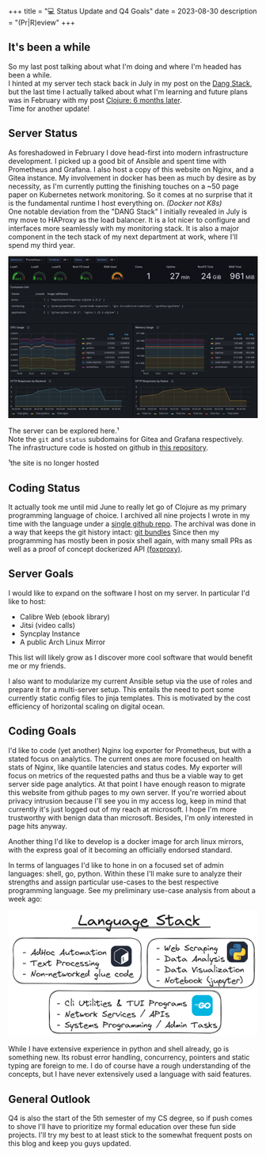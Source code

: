+++
title = "💻 Status Update and Q4 Goals"
date = 2023-08-30
description = "(Pr|R)eview"
+++

## It's been a while

So my last post talking about what I'm doing and where I'm headed has been a while. \
I hinted at my server tech stack back in July in my post on the [Dang Stack](https://port19.xyz/tech/dang-stack/),
but the last time I actually talked about what I'm learning and future plans was in February with my post [Clojure: 6 months later](https://port19.xyz/tech/clojure/). \
Time for another update!


## Server Status

As foreshadowed in February I dove head-first into modern infrastructure development.
I picked up a good bit of Ansible and spent time with Prometheus and Grafana.
I also host a copy of this website on Nginx, and a Gitea instance.
My involvement in docker has been as much by desire as by necessity, as I'm currently putting the finishing touches on a ~50 page paper on Kubernetes network monitoring. So it comes at no surprise that it is the fundamental runtime I host everything on. *(Docker not K8s)* \
One notable deviation from the "DANG Stack" I initially revealed in July is my move to HAProxy as the load balancer.
It is a lot nicer to configure and interfaces more seamlessly with my monitoring stack.
It is also a major component in the tech stack of my next department at work, where I'll spend my third year.

<img src="./dashboard.jpg">

The server can be explored here.¹ \
Note the `git` and `status` subdomains for Gitea and Grafana respectively. \
The infrastructure code is hosted on github in [this repository](https://github.com/port19x/rapture).

¹the site is no longer hosted

## Coding Status

It actually took me until mid June to really let go of Clojure as my primary programming language of choice. I archived all nine projects I wrote in my time with the language under a [single github repo](https://github.com/port19x/clojure-era). The archival was done in a way that keeps the git history intact: [git bundles](https://www.git-scm.com/docs/git-bundle)
Since then my programming has mostly been in posix shell again, with many small PRs as well as a proof of concept dockerized API [(foxproxy)](https://github.com/port19x/foxproxy).

## Server Goals

I would like to expand on the software I host on my server. In particular I'd like to host:
- Calibre Web (ebook library)
- Jitsi (video calls)
- Syncplay Instance
- A public Arch Linux Mirror

This list will likely grow as I discover more cool software that would benefit me or my friends.

I also want to modularize my current Ansible setup via the use of roles and prepare it for a multi-server setup.
This entails the need to port some currently static config files to jinja templates.
This is motivated by the cost efficiency of horizontal scaling on digital ocean.

## Coding Goals

I'd like to code (yet another) Nginx log exporter for Prometheus, but with a stated focus on analytics.
The current ones are more focused on health stats of Nginx, like quantile latencies and status codes.
My exporter will focus on metrics of the requested paths and thus be a viable way to get server side page analytics.
At that point I have enough reason to migrate this website from github pages to my own server.
If you're worried about privacy intrusion because I'll see you in my access log, keep in mind that currently it's just logged out of my reach at microsoft. I hope I'm more trustworthy with benign data than microsoft. Besides, I'm only interested in page hits anyway.

Another thing I'd like to develop is a docker image for arch linux mirrors, with the express goal of it becoming an officially endorsed standard.

In terms of languages I'd like to hone in on a focused set of admin languages: shell, go, python.
Within these I'll make sure to analyze their strengths and assign particular use-cases to the best respective programming language.
See my preliminary use-case analysis from about a week ago:

<img src="./language-stack.png">

While I have extensive experience in python and shell already, go is something new. Its robust error handling, concurrency, pointers and static typing are foreign to me. I do of course have a rough understanding of the concepts, but I have never extensively used a language with said features.

## General Outlook

Q4 is also the start of the 5th semester of my CS degree, so if push comes to shove I'll have to prioritize my formal education over these fun side projects.
I'll try my best to at least stick to the somewhat frequent posts on this blog and keep you guys updated.
